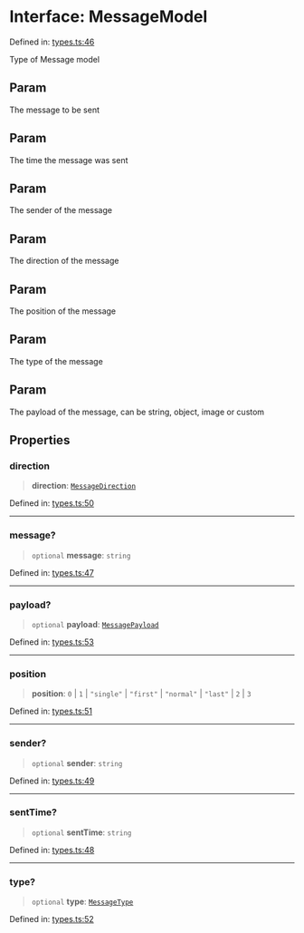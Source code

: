 # Interface: MessageModel

Defined in: [types.ts:46](https://github.com/GeoDaCenter/openassistant/blob/a1f850931f3d8289e0a4c297ef4b317a2f84235b/packages/core/src/types.ts#L46)

Type of Message model

## Param

The message to be sent

## Param

The time the message was sent

## Param

The sender of the message

## Param

The direction of the message

## Param

The position of the message

## Param

The type of the message

## Param

The payload of the message, can be string, object, image or custom

## Properties

### direction

> **direction**: [`MessageDirection`](../type-aliases/MessageDirection.md)

Defined in: [types.ts:50](https://github.com/GeoDaCenter/openassistant/blob/a1f850931f3d8289e0a4c297ef4b317a2f84235b/packages/core/src/types.ts#L50)

***

### message?

> `optional` **message**: `string`

Defined in: [types.ts:47](https://github.com/GeoDaCenter/openassistant/blob/a1f850931f3d8289e0a4c297ef4b317a2f84235b/packages/core/src/types.ts#L47)

***

### payload?

> `optional` **payload**: [`MessagePayload`](../type-aliases/MessagePayload.md)

Defined in: [types.ts:53](https://github.com/GeoDaCenter/openassistant/blob/a1f850931f3d8289e0a4c297ef4b317a2f84235b/packages/core/src/types.ts#L53)

***

### position

> **position**: `0` \| `1` \| `"single"` \| `"first"` \| `"normal"` \| `"last"` \| `2` \| `3`

Defined in: [types.ts:51](https://github.com/GeoDaCenter/openassistant/blob/a1f850931f3d8289e0a4c297ef4b317a2f84235b/packages/core/src/types.ts#L51)

***

### sender?

> `optional` **sender**: `string`

Defined in: [types.ts:49](https://github.com/GeoDaCenter/openassistant/blob/a1f850931f3d8289e0a4c297ef4b317a2f84235b/packages/core/src/types.ts#L49)

***

### sentTime?

> `optional` **sentTime**: `string`

Defined in: [types.ts:48](https://github.com/GeoDaCenter/openassistant/blob/a1f850931f3d8289e0a4c297ef4b317a2f84235b/packages/core/src/types.ts#L48)

***

### type?

> `optional` **type**: [`MessageType`](../type-aliases/MessageType.md)

Defined in: [types.ts:52](https://github.com/GeoDaCenter/openassistant/blob/a1f850931f3d8289e0a4c297ef4b317a2f84235b/packages/core/src/types.ts#L52)
